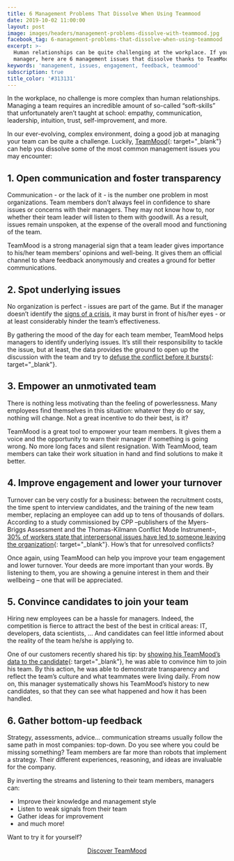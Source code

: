 ```yaml
---
title: 6 Management Problems That Dissolve When Using Teammood
date: 2019-10-02 11:00:00
layout: post
image: images/headers/management-problems-dissolve-with-teammood.jpg
facebook_tag: 6-management-problems-that-dissolve-when-using-teammood
excerpt: >-
  Human relationships can be quite challenging at the workplace. If you're a
  manager, here are 6 management issues that dissolve thanks to TeamMood
keywords: 'management, issues, engagement, feedback, teammood'
subscription: true
title_color: '#313131'
---
```


In the workplace, no challenge is more complex than human relationships. Managing a team requires an incredible amount of so-called “soft-skills” that unfortunately aren’t taught at school: empathy, communication, leadership, intuition, trust, self-improvement, and more.&nbsp;

In our ever-evolving, complex environment, doing a good job at managing your team can be quite a challenge. Luckily, [TeamMood](http://teammood.com){: target="_blank"} can help you dissolve some of the most common management issues you may encounter:

## **1\. Open communication and foster transparency**

Communication - or the lack of it - is the number one problem in most organizations. Team members don’t always feel in confidence to share issues or concerns with their managers. They may not know how to, nor whether their team leader will listen to them with goodwill. As a result, issues remain unspoken, at the expense of the overall mood and functioning of the team.

TeamMood is a strong managerial sign that a team leader gives importance to his/her team members’ opinions and well-being. It gives them an official channel to share feedback anonymously and creates a ground for better communications.&nbsp;

## **2\. Spot underlying issues**

No organization is perfect - issues are part of the game. But if the manager doesn’t identify the [signs of a crisis](https://blog.teammood.com/en/2017/04/11/8-warnings-that-a-crisis-is-looming-among-your-teammates.html), it may burst in front of his/her eyes - or at least considerably hinder the team’s effectiveness.

By gathering the mood of the day for each team member, TeamMood helps managers to identify underlying issues. It’s still their responsibility to tackle the issue, but at least, the data provides the ground to open up the discussion with the team and try to&nbsp;[defuse the conflict before it bursts](https://blog.teammood.com/2017/06/29/how-to-defuse-conflicts-at-work-in-5-steps.html){: target="_blank"}.

## **3\. Empower an unmotivated team**

There is nothing less motivating than the feeling of powerlessness. Many employees find themselves in this situation: whatever they do or say, nothing will change. Not a great incentive to do their best, is it?

TeamMood is a great tool to empower your team members. It gives them a voice and the opportunity to warn their manager if something is going wrong. No more long faces and silent resignation. With TeamMood, team members can take their work situation in hand and find solutions to make it better.

## **4\. Improve engagement and lower your turnover**

Turnover can be very costly for a business: between the recruitment costs, the time spent to interview candidates, and the training of the new team member, replacing an employee can add up to tens of thousands of dollars. According to a study commissioned by CPP –publishers of the Myers-Briggs Assessment and the Thomas-Kilmann Conflict Mode Instrument–, [30% of workers state that interpersonal issues have led to someone leaving the organization](https://www.entrepreneur.com/article/207196){: target="_blank"}. How’s that for unresolved conflicts?

Once again, using TeamMood can help you improve your team engagement and lower turnover. Your deeds are more important than your words. By listening to them, you are showing a genuine interest in them and their wellbeing – one that will be appreciated.&nbsp;

## **5\. Convince candidates to join your team**

Hiring new employees can be a hassle for managers. Indeed, the competition is fierce to attract the best of the best in critical areas: IT, developers, data scientists, … And candidates can feel little informed about the reality of the team he/she is applying to.

One of our customers recently shared his tip: by [showing his TeamMood’s data to the candidate](https://blog.teammood.com/2019/04/16/convincing-candidates-to-join-your-team.html){: target="_blank"}, he was able to convince him to join his team. By this action, he was able to demonstrate transparency and reflect the team’s culture and what teammates were living daily. From now on, this manager systematically shows his TeamMood’s history to new candidates, so that they can see what happened and how it has been handled.&nbsp;

## **6\. Gather bottom-up feedback**

Strategy, assessments, advice… communication streams usually follow the same path in most companies: top-down. Do you see where you could be missing something? Team members are far more than robots that implement a strategy. Their different experiences, reasoning, and ideas are invaluable for the company.

By inverting the streams and listening to their team members, managers can:

* Improve their knowledge and management style
* Listen to weak signals from their team
* Gather ideas for improvement
* and much more\!

Want to try it for yourself?

<div align="center"><a class="button" target="_blank" href="https://www.teammood.com/en/continuous-improvement/">Discover TeamMood</a></div>

&nbsp;